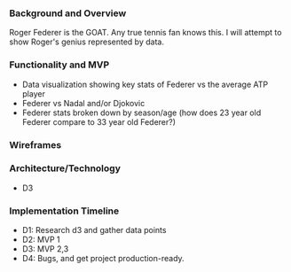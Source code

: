 ### Background and Overview

Roger Federer is the GOAT. Any true tennis fan knows this.
I will attempt to show Roger's genius represented by data.

### Functionality and MVP
* Data visualization showing key stats of Federer vs the average ATP player
* Federer vs Nadal and/or Djokovic
* Federer stats broken down by season/age (how does 23 year old Federer compare to 33 year old Federer?)

### Wireframes 



### Architecture/Technology

* D3

### Implementation Timeline 

* D1: Research d3 and gather data points
* D2: MVP 1
* D3: MVP 2,3
* D4: Bugs, and get project production-ready.
